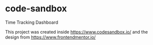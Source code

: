 # code-sandbox
Time Tracking Dashboard

This project was created inside https://www.codesandbox.io/ and the design from https://www.frontendmentor.io/
